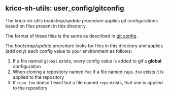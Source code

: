 ## krico-sh-utils: user_config/gitconfig

The krico-sh-utils *bootstrap/update* procedure applies git configurations
based on files present in this directory.

The format of these files is the same as described in [git config](https://git-scm.com/docs/git-config#EXAMPLES).

The *bootstrap/update* procedure looks for files in this directory and applies (add only)
each config value to your environment as follows:

1. If a file named `global` exists, every config value is added to git's **global** configuration
2. When cloning a repository named `foo` if a file named `repo.foo` exists it is applied to the repository
3. If `repo.foo` doesn't exist but a file named `repo` exists, that one is applied to the repository

